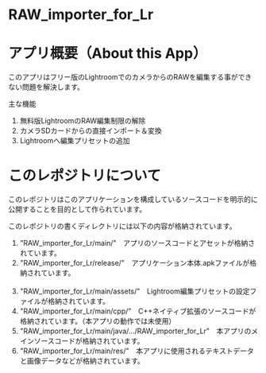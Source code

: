 # RAW_importer_for_Lr

<h1>アプリ概要（About this App）</h1>
<p>
  このアプリはフリー版のLightroomでのカメラからのRAWを編集する事ができない問題を解決します。
</p>
<p>
  主な機能
  <ol>
    <li>無料版LightroomのRAW編集制限の解除</li>
    <li>カメラSDカードからの直接インポート＆変換</li>
    <li>Lightroomへ編集プリセットの追加</li>
  </ol>
</p>

<h1>このレポジトリについて</h1>
<p>
  このレポジトリはこのアプリケーションを構成しているソースコードを明示的に公開することを目的として作られています。
</p>
<p>
  このレポジトリの書くディレクトリには以下の内容が格納されています。
  <ol>
    <li>"RAW_importer_for_Lr/main/"　アプリのソースコードとアセットが格納されています。</li>
    <li>"RAW_importer_for_Lr/release/"　アプリケーション本体.apkファイルが格納されています。</li><br>
    <li>"RAW_importer_for_Lr/main/assets/"　Lightroom編集プリセットの設定ファイルが格納されています。</li>
    <li>"RAW_importer_for_Lr/main/cpp/"　C++ネイティブ拡張のソースコードが格納されています。（本アプリの動作では未使用）</li>
    <li>"RAW_importer_for_Lr/main/java/.../RAW_importer_for_Lr"　本アプリのメインソースコードが格納されています。</li>
    <li>"RAW_importer_for_Lr/main/res/"　本アプリに使用されるテキストデータと画像データなどが格納されています。</li>
</ol>
</p>
